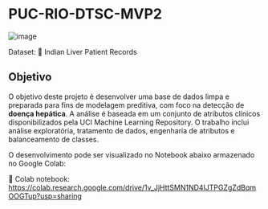 # PUC-RIO-DTSC-MVP2

![image](https://github.com/user-attachments/assets/5975e854-fef6-496e-be08-2e04d240294b)

Dataset: :file_folder: Indian Liver Patient Records

## Objetivo

O objetivo deste projeto é desenvolver uma base de dados limpa e preparada para fins de modelagem preditiva, com foco na detecção de **doença hepática**. A análise é baseada em um conjunto de atributos clínicos disponibilizados pela UCI Machine Learning Repository. O trabalho inclui análise exploratória, tratamento de dados, engenharia de atributos e balanceamento de classes.

O desenvolvimento pode ser visualizado no Notebook abaixo armazenado no Google Colab:

:notebook_with_decorative_cover: Colab notebook: https://colab.research.google.com/drive/1v_JjHttSMN1ND4lJTPGZgZdBqmOOGTup?usp=sharing
